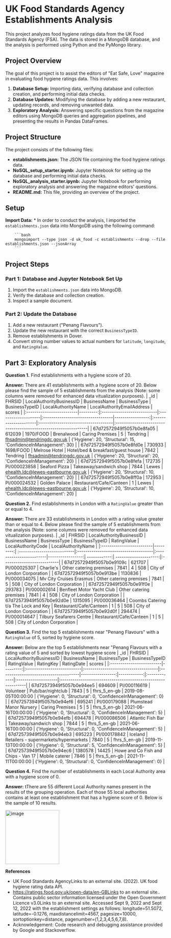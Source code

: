 # UK Food Standards Agency Establishments Analysis

This project analyzes food hygiene ratings data from the UK Food Standards Agency (FSA). The data is stored in a MongoDB database, and the analysis is performed using Python and the PyMongo library.

## Project Overview

The goal of this project is to assist the editors of "Eat Safe, Love" magazine in evaluating food hygiene ratings data. This involves:

1.  **Database Setup:** Importing data, verifying database and collection creation, and performing initial data checks.
2.  **Database Updates:** Modifying the database by adding a new restaurant, updating records, and removing unwanted data.
3.  **Exploratory Analysis:** Answering specific questions from the magazine editors using MongoDB queries and aggregation pipelines, and presenting the results in Pandas DataFrames.

## Project Structure

The project consists of the following files:

* **establishments.json:** The JSON file containing the food hygiene ratings data.
* **NoSQL\_setup\_starter.ipynb:** Jupyter Notebook for setting up the database and performing initial data checks.
* **NoSQL\_analysis\_starter.ipynb:** Jupyter Notebook for performing exploratory analysis and answering the magazine editors' questions.
* **README.md:** This file, providing an overview of the project.

## Setup 
**Import Data:**
    * In order to conduct the analysis, I imported the `establishments.json` data into MongoDB using the following command:

        ```bash
        mongoimport --type json -d uk_food -c establishments --drop --file establishments.json --jsonArray
        ```
## Project Steps

### Part 1: Database and Jupyter Notebook Set Up

1.  Import the `establishments.json` data into MongoDB.
2.  Verify the database and collection creation.
3.  Inspect a sample document.

### Part 2: Update the Database

1.  Add a new restaurant ("Penang Flavours").
2.  Update the new restaurant with the correct `BusinessTypeID`.
3.  Remove establishments in Dover.
4.  Convert string number values to actual numbers for `latitude`, `longitude`, and `RatingValue`.

## Part 3: Exploratory Analysis

**Question 1.** Find establishments with a hygiene score of 20.

**Answer:** There are 41 establishments with a hygiene score of 20. Below please find the sample of 5 establishments from the analysis (Note: some columns were removed for enhanced data vitualization purposes).
| _id                      |   FHRSID | LocalAuthorityBusinessID   | BusinessName        | BusinessType                      |   BusinessTypeID | LocalAuthorityName   | LocalAuthorityEmailAddress          | scores                                                          | 
|:-------------------------|---------:|:---------------------------|:--------------------|:----------------------------------|-----------------:|:---------------------|:------------------------------------|:----------------------------------------------------------------|
| 67d72572949f5057b0e8fa05 |   612039 | 1970/FOOD                  | Brenalwood          | Caring Premises                   |                5 |  Tendring            | fhsadmin@tendringdc.gov.uk          | {'Hygiene': 20, 'Structural': 15, 'ConfidenceInManagement': 30} |
| 67d72572949f5057b0e8fd0e |   730933 | 1698/FOOD                  | Melrose Hotel       | Hotel/bed & breakfast/guest house |             7842 |  Tendring            | fhsadmin@tendringdc.gov.uk          | {'Hygiene': 20, 'Structural': 20, 'ConfidenceInManagement': 20} |
| 67d72572949f5057b0e8fefa |   172735 | PI/000023858               | Seaford Pizza       | Takeaway/sandwich shop            |             7844 |  Lewes               | ehealth.ldc@lewes-eastbourne.gov.uk | {'Hygiene': 20, 'Structural': 10, 'ConfidenceInManagement': 20} |
| 67d72572949f5057b0e8ff0a |   172953 | PI/000024532               | Golden Palace       | Restaurant/Cafe/Canteen           |                1 |  Lewes               | ehealth.ldc@lewes-eastbourne.gov.uk | {'Hygiene': 20, 'Structural': 10, 'ConfidenceInManagement': 20} |

**Question 2.** Find establishments in London with a `RatingValue` greater than or equal to 4.

**Answer:** There are 33 establishments in London with a rating value greater than or equal to 4. Below please find the sample of 5 establishments from the analysis (Note: some columns were removed for enhanced data vitualization purposes).
| _id                      |   FHRSID |  LocalAuthorityBusinessID   | BusinessName                         | BusinessType            |   BusinessTypeID |  RatingValue |    LocalAuthorityCode | LocalAuthorityName         | 
|:-------------------------|---------:| :---------------------------|:-------------------------------------|:------------------------|-----------------:| ------------:| ---------------------:|:---------------------------|
| 67d72572949f5057b0e9109c |   621707 |  PI/000025307               | Charlie's                            | Other catering premises |             7841 |            4 |                   508 | City of London Corporation | 
| 67d72572949f5057b0e913be |  1130836 |  PI/000034075               | Mv City Cruises Erasmus              | Other catering premises |             7841 |            5 |                   508 | City of London Corporation |
| 67d72572949f5057b0e91f0e |   293783 |  PI/000002614               | Benfleet Motor Yacht Club            | Other catering premises |             7841 |            4 |                   508 | City of London Corporation | 
| 67d72573949f5057b0e92d0e |  1315095 |  PI/000036464               | Coombs Catering t/a The Lock and Key | Restaurant/Cafe/Canteen |                1 |            5 |                   508 | City of London Corporation |
| 67d72573949f5057b0e92d0f |   294474 |  PI/000014647               | Tilbury Seafarers Centre             | Restaurant/Cafe/Canteen |                1 |            5 |                   508 | City of London Corporation | 

**Question 3.**  Find the top 5 establishments near "Penang Flavours" with a `RatingValue` of 5, sorted by hygiene score.

**Answer:** Below are the top 5 establishments near "Penang Flavours with a rating value of 5 and sorted by lowest hygiene score
| _id                      |   FHRSID | LocalAuthorityBusinessID   | BusinessName                        | BusinessType                          |   BusinessTypeID | RatingValue | RatingKey    | RatingDate          | scores                                                       |
|:-------------------------|---------:|:---------------------------|:------------------------------------|:--------------------------------------|-----------------:|------------:|:-------------|:--------------------|:-------------------------------------------------------------|
| 67d72573949f5057b0e94ee5 |   694609 | PI/000116619               | Volunteer                           | Pub/bar/nightclub                     |             7843 |           5 | fhrs_5_en-gb | 2019-08-05T00:00:00 | {'Hygiene': 0, 'Structural': 0, 'ConfidenceInManagement': 0} | 
| 67d72573949f5057b0e94ef6 |   695241 | PI/000179088               | Plumstead Manor Nursery             | Caring Premises                       |                5 |           5 | fhrs_5_en-gb | 2021-06-16T00:00:00 | {'Hygiene': 0, 'Structural': 0, 'ConfidenceInManagement': 5} | 
| 67d72573949f5057b0e94efb |   694478 | PI/000086506               | Atlantic Fish Bar                   | Takeaway/sandwich shop                |             7844 |           5 | fhrs_5_en-gb | 2021-06-16T00:00:00 | {'Hygiene': 0, 'Structural': 0, 'ConfidenceInManagement': 5} |
| 67d72573949f5057b0e94eb3 |   695223 | PI/000178842               | Iceland                             | Retailers - supermarkets/hypermarkets |             7840 |           5 | fhrs_5_en-gb | 2019-11-13T00:00:00 | {'Hygiene': 0, 'Structural': 5, 'ConfidenceInManagement': 5} | 
| 67d72573949f5057b0e94ec6 |  1380578 | 14425                      | Howe and Co Fish and Chips - Van 17 | Mobile caterer                        |             7846 |           5 | fhrs_5_en-gb | 2021-11-11T00:00:00 | {'Hygiene': 0, 'Structural': 0, 'ConfidenceInManagement': 0} |

**Question 4.**  Find the number of establishments in each Local Authority area with a hygiene score of 0.

**Answer:** tThere are 55 different Local Authority names present in the results of the grouping operation. Each of those 55 local authorities contains at least one establishment that has a hygiene score of 0.  Below is the sample of 10 results.

<img width="169" alt="image" src="https://github.com/user-attachments/assets/842c6a6f-e18c-4820-8b31-f45bca5ff40a" />


**References**
* UK Food Standards AgencyLinks to an external site. (2022). UK food hygiene rating data API.
* https://ratings.food.gov.uk/open-data/en-GBLinks to an external site.. Contains public sector information licensed under the Open Government Licence v3.0Links to an external site.
Accessed Sept 9, 2022 and Sept 12, 2022 with the establishment settings as follows: longitude=51.5072, latitude=-0.1276, maxdistancelimit=4567, pagesize=10000, sortoptionkey=distance, pagenumber=(1,2,3,4,5,6,7,8).
* Acknowledgement: Code research and debugging assistance provided by Google and Stackoverflow.
